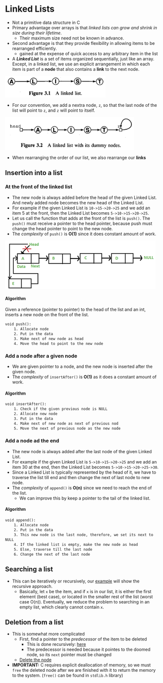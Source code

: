 # Linked Lists
- Not a primitive data structure in C
- Primary advantage over arrays is that *linked lists can grow and shrink in size during their lifetime*.
	- Their maximum size need not be known in advance.
- Second advantage is that they provide flexibility in allowing items to be rearranged efficiently.
	- gained at the expense of quick access to any arbitrary item in the list
- A ***Linked List*** is a set of items organized sequentially, just like an array. Except, in a linked list, we use an explicit arrangement in which each item is part of a **node** that also contains a **link** to the next node.

![Linked List](./img/LinkedList.png)

- For our convention, we add a nextra node, `z`, so that the last node of the list will point to `z`, and `z` will point to itself.

![Linked List with a dummy node](./img/DummyNode.png)

- When rearranging the order of our list, we also rearrange our **links**

## Insertion into a list
### At the front of the linked list
- The new node is always added before the head of the given Linked List. And newly added node becomes the new head of the Linked List.
- For example if the given Linked List is `10->15->20->25` and we add an item 5 at the front, then the Linked List becomes `5->10->15->20->25`. 
- Let us call the function that adds at the front of the list is `push()`. The `push()` must receive a pointer to the head pointer, because push must change the head pointer to point to the new node.
- The *complexity* of `push()` is **O(1)** since it does constant amount of work.

![Adding in front](./img/AddingFront.png)

#### Algorithm
Given a reference (pointer to pointer) to the head of the list and an int,
inserts a new node on the front of the list.

```
void push():
	1. Allocate node
	2. Put in the data
	3. Make next of new node as head
	4. Move the head to point to the new node
```

### Add a node after a given node
- We are given pointer to a node, and the new node is inserted after the given node.
- The *complexity* of `insertAfter()` is **O(1)** as it does a constant amount of work.

#### Algorithm

```
void insertAfter():
	1. Check if the given previous node is NULL
	2. Allocate new node
	3. Put in the data
	4. Make next of new node as next of previous nod
	5. Move the next of previous node as the new node
```

### Add a node ad the end
- The new node is always added after the last node of the given Linked List.
- For example if the given Linked List is `5->10->15->20->25` and we add an item 30 at the end, then the Linked List becomes `5->10->15->20->25->30`.
- Since a Linked List is typically represented by the head of it, we have to traverse the list till end and then change the next of last node to new node.
- The *complexity* of `append()` is **O(n)** since we need to reach the end of the list.
	- We can improve this by keep a pointer to the tail of the linked list.

#### Algorithm

```
void append():
	1. Allocate node
	2. Put in the data
	3. This new node is the last node, therefore, we set its next to NULL
	4. If the linked list is empty, make the new node as head
	5. Else, traverse till the last node
	6. Change the next of the last node
```

## Searching a list
- This can be iteratively or recursively, our [example](./ListLinked.c#L9) will show the recursive approach.
	- Basically, let `x` be the item, and if `x` is in our list, it is either the first element (best case), or located in the smaller rest of the list (worst case O(n)). Eventually, we reduce the problem to searching in an empty list, which clearly cannot contain `x`.

## Deletion from a list
- This is somewhat more complicated
	- First, find a pointer to the *predecessor* of the item to be deleted
		- This is done recursively: [here](./ListLinked.c#L34)
		- The predecessor is needed because it pointes to the doomed node, so its `next` pointer must be changed
	- [Delete the node](./ListLinked.c#L48)
- **IMPORTANT:** C requires explicit deallocation of memory, so we must `free` the deleted node after we are finished with it to return the memory to the system. (`free()` can be found in `stdlib.h` library)
